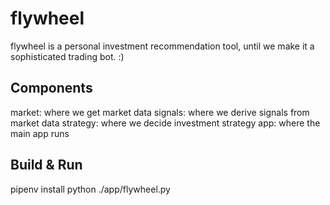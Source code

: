 # flywheel

flywheel is a personal investment recommendation tool, until we make it a sophisticated trading bot. :)

## Components
market: where we get market data
signals: where we derive signals from market data
strategy: where we decide investment strategy
app: where the main app runs

## Build & Run
pipenv install
python ./app/flywheel.py